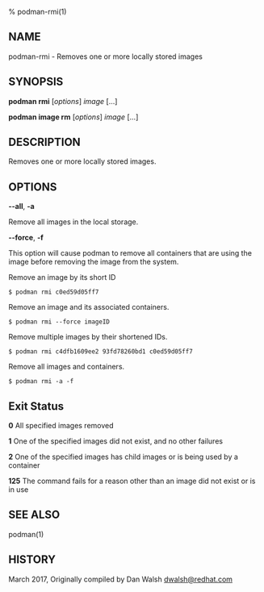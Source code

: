 % podman-rmi(1)

## NAME
podman\-rmi - Removes one or more locally stored images

## SYNOPSIS
**podman rmi** [*options*] *image* [...]

**podman image rm** [*options*] *image* [...]

## DESCRIPTION
Removes one or more locally stored images.

## OPTIONS

**--all**, **-a**

Remove all images in the local storage.

**--force**, **-f**

This option will cause podman to remove all containers that are using the image before removing the image from the system.


Remove an image by its short ID
```
$ podman rmi c0ed59d05ff7
```
Remove an image and its associated containers.
```
$ podman rmi --force imageID
```

Remove multiple images by their shortened IDs.
```
$ podman rmi c4dfb1609ee2 93fd78260bd1 c0ed59d05ff7
```

Remove all images and containers.
```
$ podman rmi -a -f
```
## Exit Status
  **0**   All specified images removed

  **1**   One of the specified images did not exist, and no other failures

  **2**   One of the specified images has child images or is being used by a container

  **125** The command fails for a reason other than an image did not exist or is in use

## SEE ALSO
podman(1)

## HISTORY
March 2017, Originally compiled by Dan Walsh <dwalsh@redhat.com>
